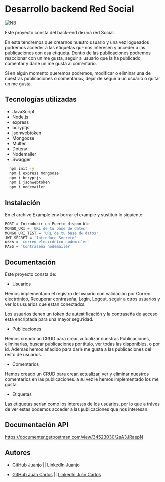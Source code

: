 
# Desarrollo backend Red Social

![NB](https://github.com/JCLLacruz/NeverBoringNetwork/assets/161235632/31c0f7fb-c616-4498-bc8c-cb01b3f8f5ea)


Este proyecto consta del back-end de una red Social.

En esta tendremos que crearnos nuestro usuario y una vez logueados podremos acceder a las etiquetas que nos interesen y acceder a las publicaciones con esa etiqueta.
Dentro de las publicaciones podremos reaccionar con un me gusta, seguir al usuario que la ha publicado, comentar y darle un me gusta al comentario.

Si en algún momento queremos podremos, modificar o eliminar una de nuestras publicaciones o comentarios, dejar de seguir a un usuario o quitar un me gusta.

## Tecnologías utilizadas

- JavaScript
- Node.js
- express
- bcryptjs
- jsonwebtoken
- Mongoose 
- Multer
- Dotenv
- Nodemailer
- Swagger

```bash
  npm init -y
  npm i express mongoose
  npm i bcryptjs
  npm i jsonwebtoken
  npm i nodemailer
```


## Instalación

En el archivo Example.env borrar el example y sustituir lo siguiente:

```bash
PORT = Introducir un Puerto disponible
MONGO_URI = 'URL de tu base de datos'
MONGO_URI_TEST = 'URL de tu base de datos'
JWT_SECRET = 'Introduce Secreto'
USER = 'Correo electrónico nodemailer'
PASS = 'Contraseña nodemailer'
```

## Documentación

Este proyecto consta de:

- Usuarios 

Hemos implementado el registro del usuario con validación por Correo electrónico, Recuperar contraseña, Login, Logout, seguir a otros usuarios y ver los usuarios que estan conectados.

Los usuarios tienen un token de autentificación y la contraseña de acceso esta encriptada para una mayor seguridad.

- Publicaciones

Hemos creado un CRUD para crear, actualizar nuestras Publicaciones, eliminarlas, buscar publicaciones por titulo, ver todas las disponibles, o por id.
Ademas hemos añadido para darle me gusta a las publicaciones del resto de usuarios.

- Comentarios

Hemos creado un CRUD para crear, actualizar, ver y eliminar nuestros comentarios en las publicaciones.
a su vez le hemos implementado los me gusta.

- Etiquetas

Las etiquetas serían como los intereses de los usuarios, por lo que a tráves de ver estas podemos acceder a las publicaciones que nos interesan.








## Documentación API

https://documenter.getpostman.com/view/34523030/2sA3JRaepN



## Autores


- [GitHub Juanjo](https://www.github.com/JuanjoSalas) || [LinkedIn Juanjo](https://www.linkedin.com/in/juanjo-salas-jiménez)

- [GitHub Juan Carlos](https://github.com/JCLLacruz) || [LinkedIn Juan Carlos](https://www.linkedin.com/in/juan-carlos-lacruz-lacruz/)
